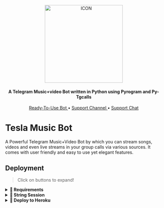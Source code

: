 <p align="center"><img src="https://telegra.ph/file/8e0d6ef07f11dddd0e027.jpg" alt="ICON" width="250" height="250"/></p>

<h4 align="center">
    A Telegram Music+video Bot written in Python using Pyrogram and Py-Tgcalls 
</h4>
<p align="center">
    <a href="http://t.me/badpipul_bot"> Ready-To-Use Bot </a> •
    <a href="https://t.me/ganda_pipul"> Support Channel </a> •
    <a href="https://t.me/EnglishHindi_Chatting_Group"> Support Chat </a> 
</p>
    
# Tesla Music Bot
A Powerful Telegram Music+Video Bot by which you can stream songs, videos and even live streams in your group calls via various sources. It comes with  user friendly and easy to use yet elegant features.

## Deployment
> Click on buttons to expand!
<details>
<summary><b>🔗 Requirements</b></summary>
<br>
    
- [Python3.9](https://www.python.org/downloads/release/python-390/)
- [Telegram API Key](https://docs.pyrogram.org/intro/setup#api-keys)
- [Telegram Bot Token](https://t.me/botfather)
- [MongoDB URI](https://telegra.ph/How-To-get-Mongodb-URI-04-06)
- [Pyrogram String Session](https://replit.com/@Saifzzvamp/Tesla-Music-String-Gen?v=1)
    
</details>

<details>
<summary><b>🔗 String Session</b></summary>
<br>
    
> You'll need a [API_ID](https://notreallyshikhar.gitbook.io/yukkimusicbot/vars/mandatory-vars#1.-api_id) & [API_HASH](https://notreallyshikhar.gitbook.io/yukkimusicbot/vars/mandatory-vars#2.-api_hash) in order to generate pyrogram session. 
> Always remeber to use good API combo else your account could be deleted.

<h4> Generate Session via Repl: </h4>    
<p><a href="https://replit.com/@Saifzzvamp/Tesla-Music-String-Gen?v=1"><img src="https://img.shields.io/badge/Generate%20On%20Repl-blueviolet?style=for-the-badge&logo=appveyor" width="200""/></a></p>

    
</details>

<details>
<summary><b>🔗 Deploy to Heroku</b></summary>
<br>

> Heroku has two vars[ HEROKU_API_KEY & HEROKU_APP_NAME ] for Updater to work. 
> By setting those two vars you can get logs of your heroku app, set var, edit var, delete vars , check dyno usage and update bot. 
> Those two vars are not Mandatory! You can leave them blank too. 
       
[![Deploy](https://www.herokucdn.com/deploy/button.svg)](https://heroku.com/deploy?template=https://github.com/EthixOp/Vamp-Musix)    

## Contact & Support

- [Telegram Channel](https://t.me/ganda_pipul)
- [Telegram Support Group](https://t.me/EnglishHindi_Chatting_Group)
- [Contact Owner](https://t.me/bad_pipul)


## License

Distributed under the [GNU General Public License v3.0 License.](https://github.com/EthixOp/Vamp-Musix/blob/main/LICENSE) See `LICENSE.md` for more information.

## Acknowledgements

Special thanks to these amazing projects/people which/who help power Tesla Music Bot:

- [Pyrogram](https://github.com/pyrogram/pyrogram)
- [Py-Tgcalls](https://github.com/pytgcalls/pytgcalls)
- [Bad-boy](https://t.me/bad_pipul)
